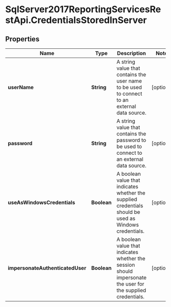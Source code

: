 # SqlServer2017ReportingServicesRestApi.CredentialsStoredInServer

## Properties
Name | Type | Description | Notes
------------ | ------------- | ------------- | -------------
**userName** | **String** | A string value that contains the user name to be used to connect to an external data source. | [optional] 
**password** | **String** | A string value that contains the password to be used to connect to an external data source. | [optional] 
**useAsWindowsCredentials** | **Boolean** | A boolean value that indicates whether the supplied credentials should be used as Windows credentials. | [optional] 
**impersonateAuthenticatedUser** | **Boolean** | A boolean value that indicates whether the session should impersonate the user for the supplied credentials. | [optional] 


